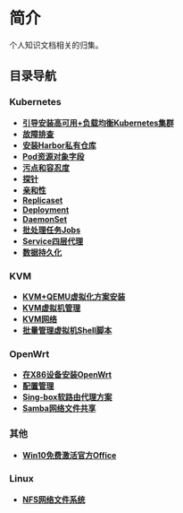 # 简介

个人知识文档相关的归集。

## 目录导航

### Kubernetes

- **[引导安装高可用+负载均衡Kubernetes集群](/kubernetes/kubeadm_ha_cluster.md)**
- **[故障排查](/kubernetes/Troubleshooting.md)**
- **[安装Harbor私有仓库](/kubernetes/install_harbor_repo.md)**
- **[Pod资源对象字段](/kubernetes/explain/Pod.md)**
- **[污点和容忍度](/kubernetes/explain/Scheduler/taints-tolerations.md)**
- **[探针](/kubernetes/explain/containersProbe.md)**
- **[亲和性](/kubernetes/explain/Scheduler/affinity.md)**
- **[Replicaset](/kubernetes/explain/Controller/replicaset.md)**
- **[Deployment](/kubernetes/explain/Controller/deployment.md)**
- **[DaemonSet](/kubernetes/explain/Controller/daemonSet.md)**
- **[批处理任务Jobs](/kubernetes/explain/Scheduler/jobs.md)**
- **[Service四层代理](/kubernetes/explain/service.md)**
- **[数据持久化](/kubernetes/explain/Storage/data-persistence.md)**

### KVM

- **[KVM+QEMU虚拟化方案安装](/KVM/install.md)**
- **[KVM虚拟机管理](/KVM/kvm.md)**
- **[KVM网络](/KVM/network.md)**
- **[批量管理虚拟机Shell脚本](/KVM/virtual_host.bash)**

### OpenWrt

- **[在X86设备安装OpenWrt](/OpenWrt/Install.md)**
- **[配置管理](/OpenWrt/guide.md)**
- **[Sing-box软路由代理方案](/OpenWrt/sing-box.md)**
- **[Samba网络文件共享](/OpenWrt/samba.md)**

### 其他

- **[Win10免费激活官方Office](/Win/install-office.md)**

### Linux

- **[NFS网络文件系统](/Linux/nfs.md)**
